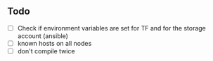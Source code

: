 ## Todo
- [ ] Check if environment variables are set for TF and for the storage account (ansible)
- [ ] known hosts on all nodes
- [ ] don't compile twice